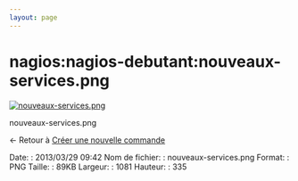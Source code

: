 ```yaml
---
layout: page
---
```


nagios:nagios-debutant:nouveaux-services.png
============================================

[![nouveaux-services.png](../..//assets/media/nagios/nagios-debutant/nouveaux-services.png@cache=&w=900&h=278 "nouveaux-services.png")](../..//assets/media/nagios/nagios-debutant/nouveaux-services.png@cache= "Afficher le fichier original")

nouveaux-services.png

← Retour à [Créer une nouvelle
commande](../../../nagios/nagios-debutant/creer-sa-premiere-commande.html "nagios:nagios-debutant:creer-sa-premiere-commande")

Date:
:   2013/03/29 09:42
Nom de fichier:
:   nouveaux-services.png
Format:
:   PNG
Taille:
:   89KB
Largeur:
:   1081
Hauteur:
:   335

